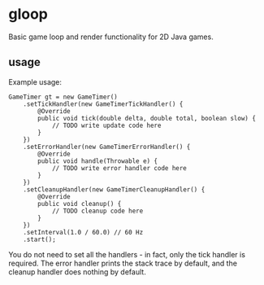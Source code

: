 # gloop

Basic game loop and render functionality for 2D Java games.

## usage

Example usage:
	
	GameTimer gt = new GameTimer()
		.setTickHandler(new GameTimerTickHandler() {
			@Override
			public void tick(double delta, double total, boolean slow) {
				// TODO write update code here
			}
		})
		.setErrorHandler(new GameTimerErrorHandler() {
			@Override
			public void handle(Throwable e) {
				// TODO write error handler code here
			}
		})
		.setCleanupHandler(new GameTimerCleanupHandler() {
			@Override
			public void cleanup() {
				// TODO cleanup code here
			}
		})
		.setInterval(1.0 / 60.0) // 60 Hz
		.start();

You do not need to set all the handlers - in fact, only the tick handler is required. The error handler prints the stack trace by default, and the cleanup handler does nothing by default.